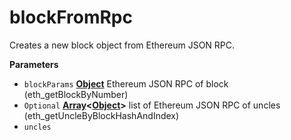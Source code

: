 <!-- Generated by documentation.js. Update this documentation by updating the source code. -->

# blockFromRpc

Creates a new block object from Ethereum JSON RPC.

**Parameters**

-   `blockParams` **[Object](https://developer.mozilla.org/en-US/docs/Web/JavaScript/Reference/Global_Objects/Object)** Ethereum JSON RPC of block (eth_getBlockByNumber)
-   `Optional` **[Array](https://developer.mozilla.org/en-US/docs/Web/JavaScript/Reference/Global_Objects/Array)&lt;[Object](https://developer.mozilla.org/en-US/docs/Web/JavaScript/Reference/Global_Objects/Object)>** list of Ethereum JSON RPC of uncles (eth_getUncleByBlockHashAndIndex)
-   `uncles`  
